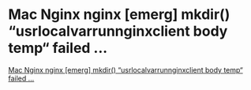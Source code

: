 # Mac Nginx nginx [emerg] mkdir() “usrlocalvarrunnginxclient body temp“ failed ...
[Mac Nginx nginx [emerg] mkdir() “usrlocalvarrunnginxclient body temp“ failed ...](https://aiwithcloud.com/2022/09/16/mac_nginx_nginx_emerg_mkdir_usrlocalvarrunnginxclient_body_temp_failed_/)